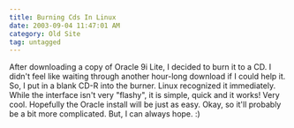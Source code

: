 ```yaml
---
title: Burning Cds In Linux
date: 2003-09-04 11:47:01 AM
category: Old Site
tag: untagged
---
```


After downloading a copy of Oracle 9i Lite, I decided to burn it to a CD. I didn't feel like waiting through another hour-long download if I could help it. So, I put in a blank CD-R into the burner. Linux recognized it immediately. While the interface isn't very "flashy", it is simple, quick and it works! Very cool. Hopefully the Oracle install will be just as easy. Okay, so it'll probably be a bit more complicated. But, I can always hope. :)
